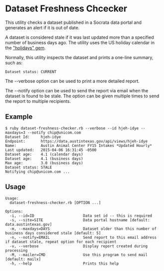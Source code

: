 Dataset Freshness Chcecker
==========================

This utility checks a dataset published in a Socrata data portal and generates an alert if it is out of date.

A dataset is considered stale if it was last updated more than a specified number of business days ago. The utility uses the US holiday calendar in the ["holidays" gem](https://github.com/alexdunae/holidays).

Normally, this utility inspects the dataset and prints a one-line summary, such as:

    Dataset status: CURRENT
    
The --verbose option can be used to print a more detailed report.

The --notify option can be used to send the report via email when the dataset is found to be stale. The option can be given multiple times to send the report to multiple recipients.


Example
-------

    $ ruby dataset-freshness-checker.rb --verbose --id hjeh-idye --maxdays=3 --notify chip@unicom.com
    Dataset Id:     hjeh-idye
    Endpoint:       https://data.austintexas.gov/api/views/hjeh-idye
    Name:           Austin Animal Center FY15 Intakes *Updated Hourly*
    Last updated:   2015-04-06 16:31:45 -0500
    Dataset age:    4.1 (calendar days)
    Dataset age:    4.1 (business days)
    Max age:        3.0 (business days)
    Dataset status: STALE
    Notifying chip@unicom.com ...


Usage
-----

    Usage:
      dataset-freshness-checker.rb [OPTION ...]

    Options:
      -i, --id=ID                      Data set id -- this is required
      -s, --site=SITE                  Data portal hostname [default: data.austintexas.gov]
      -m, --maxdays=DAYS               Dataset older than this number of business days considered stale [default: 5]
      -n, --notify=EMAIL               Send report to this email address if dataset stale, repeat option for each recipient
      -v, --verbose                    Display report created during processing
      -M, --mailer=CMD                 Use this program to send mail [default: mailx]
      -h, --help                       Prints this help

